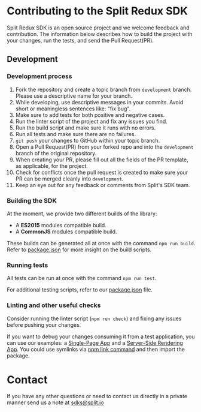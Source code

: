 # Contributing to the Split Redux SDK

Split Redux SDK is an open source project and we welcome feedback and contribution. The information below describes how to build the project with your changes, run the tests, and send the Pull Request(PR).

## Development

### Development process

1. Fork the repository and create a topic branch from `development` branch. Please use a descriptive name for your branch.
2. While developing, use descriptive messages in your commits. Avoid short or meaningless sentences like: "fix bug".
3. Make sure to add tests for both positive and negative cases.
4. Run the linter script of the project and fix any issues you find.
5. Run the build script and make sure it runs with no errors.
6. Run all tests and make sure there are no failures.
7. `git push` your changes to GitHub within your topic branch.
8. Open a Pull Request(PR) from your forked repo and into the `development` branch of the original repository.
9. When creating your PR, please fill out all the fields of the PR template, as applicable, for the project.
10. Check for conflicts once the pull request is created to make sure your PR can be merged cleanly into `development`.
11. Keep an eye out for any feedback or comments from Split's SDK team.

### Building the SDK

At the moment, we provide two different builds of the library:
* A **ES2015** modules compatible build.
* A **CommonJS** modules compatible build.

These builds can be generated all at once with the command `npm run build`. Refer to [package.json](package.json) for more insight on the build scripts.

### Running tests

All tests can be run at once with the command `npm run test`.

For additional testing scripts, refer to our [package.json](package.json) file.

### Linting and other useful checks

Consider running the linter script (`npm run check`) and fixing any issues before pushing your changes.

If you want to debug your changes consuming it from a test application, you can use our examples: a [Single-Page App](./examples/react-redux-spa/README.md) and a [Server-Side Rendering App](./examples/react-redux-ssr/README.md). You could use symlinks via [npm link command](https://docs.npmjs.com/cli/link.html) and then import the package.

# Contact

If you have any other questions or need to contact us directly in a private manner send us a note at sdks@split.io